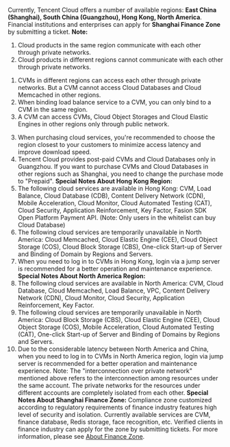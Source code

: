 Currently, Tencent Cloud offers a number of available regions: **East China (Shanghai), South China (Guangzhou), Hong Kong, North America**. Financial institutions and enterprises can apply for **Shanghai Finance Zone** by submitting a ticket.
**Note:**
1. Cloud products in the same region communicate with each other through private networks.
2. Cloud products in different regions cannot communicate with each other through private networks.
  1) CVMs in different regions can access each other through private networks. But a CVM cannot access Cloud Databases and Cloud Memcached in other regions.
  2) When binding load balance service to a CVM, you can only bind to a CVM in the same region.
  3) A CVM can access CVMs, Cloud Object Storages and Cloud Elastic Engines in other regions only through public network.
3. When purchasing cloud services, you're recommended to choose the region closest to your customers to minimize access latency and improve download speed.
4. Tencent Cloud provides post-paid CVMs and Cloud Databases only in Guangzhou. If you want to purchase CVMs and Cloud Databases in other regions such as Shanghai, you need to change the purchase mode to "Prepaid".
**Special Notes About Hong Kong Region:**
1. The following cloud services are available in Hong Kong: CVM, Load Balance, Cloud Database (CDB), Content Delivery Network (CDN), Mobile Acceleration, Cloud Monitor, Cloud Automated Testing (CAT), Cloud Security, Application Reinforcement, Key Factor, Fasion SDK Open Platform Payment API.
(Note: Only users in the whitelist can buy Cloud Database)
2. The following cloud services are temporarily unavailable in North America: Cloud Memcached, Cloud Elastic Engine (CEE), Cloud Object Storage (COS), Cloud Block Storage (CBS), One-click Start-up of Server and Binding of Domain by Regions and Servers.
3. When you need to log in to CVMs in Hong Kong, login via a jump server is recommended for a better operation and maintenance experience.
**Special Notes About North America Region:**
1. The following cloud services are available in North America: CVM, Cloud Database, Cloud Memcached, Load Balance, VPC, Content Delivery Network (CDN), Cloud Monitor, Cloud Security, Application Reinforcement, Key Factor.
2. The following cloud services are temporarily unavailable in North America: Cloud Block Storage (CBS), Cloud Elastic Engine (CEE), Cloud Object Storage (COS), Mobile Acceleration, Cloud Automated Testing (CAT), One-click Start-up of Server and Binding of Domains by Regions and Servers.
3. Due to the considerable latency between North America and China, when you need to log in to CVMs in North America region, login via jump server is recommended for a better operation and maintenance experience.
Note: The "interconnection over private network" mentioned above refers to the interconnection among resources under the same account. The private networks for the resources under different accounts are completely isolated from each other.
**Special Notes About Shanghai Finance Zone:**
Compliance zone customized according to regulatory requirements of finance industry features high level of security and isolation. Currently available services are CVM, finance database, Redis storage, face recognition, etc. Verified clients in finance industry can apply for the zone by submitting tickets. For more information, please see [About Finance Zone](http://www.qcloud.com/doc/product/304/%E9%87%91%E8%9E%8D%E4%BA%91%E7%AE%80%E4%BB%8B).

